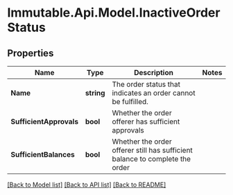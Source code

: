 # Immutable.Api.Model.InactiveOrderStatus

## Properties

Name | Type | Description | Notes
------------ | ------------- | ------------- | -------------
**Name** | **string** | The order status that indicates an order cannot be fulfilled. | 
**SufficientApprovals** | **bool** | Whether the order offerer has sufficient approvals | 
**SufficientBalances** | **bool** | Whether the order offerer still has sufficient balance to complete the order | 

[[Back to Model list]](../README.md#documentation-for-models) [[Back to API list]](../README.md#documentation-for-api-endpoints) [[Back to README]](../README.md)


